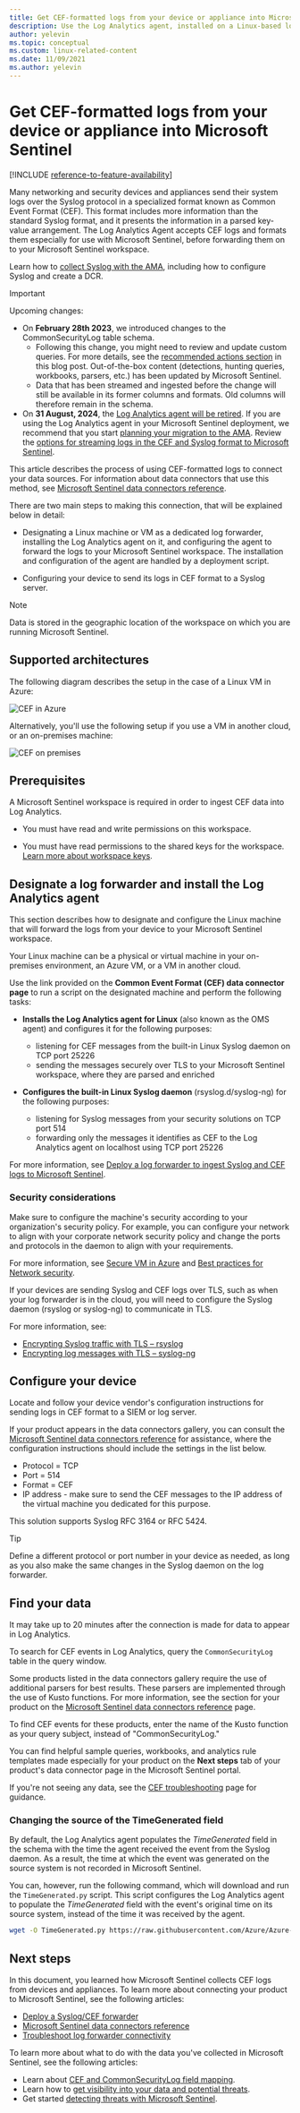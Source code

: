 ```yaml
---
title: Get CEF-formatted logs from your device or appliance into Microsoft Sentinel | Microsoft Docs
description: Use the Log Analytics agent, installed on a Linux-based log forwarder, to ingest logs sent in Common Event Format (CEF) over Syslog into your Microsoft Sentinel workspace.
author: yelevin
ms.topic: conceptual
ms.custom: linux-related-content
ms.date: 11/09/2021
ms.author: yelevin
---
```


# Get CEF-formatted logs from your device or appliance into Microsoft Sentinel

[!INCLUDE [reference-to-feature-availability](includes/reference-to-feature-availability.md)]

Many networking and security devices and appliances send their system logs over the Syslog protocol in a specialized format known as Common Event Format (CEF). This format includes more information than the standard Syslog format, and it presents the information in a parsed key-value arrangement. The Log Analytics Agent accepts CEF logs and formats them especially for use with Microsoft Sentinel, before forwarding them on to your Microsoft Sentinel workspace.

Learn how to [collect Syslog with the AMA](../azure-monitor/agents/data-collection-syslog.md), including how to configure Syslog and create a DCR.

> [!IMPORTANT]
>
> Upcoming changes:
> - On **February 28th 2023**, we introduced changes to the CommonSecurityLog table schema. 
>    - Following this change, you might need to review and update custom queries. For more details, see the [recommended actions section](https://techcommunity.microsoft.com/t5/microsoft-sentinel-blog/upcoming-changes-to-the-commonsecuritylog-table/ba-p/3643232) in this blog post. Out-of-the-box content (detections, hunting queries, workbooks, parsers, etc.) has been updated by Microsoft Sentinel.
>    - Data that has been streamed and ingested before the change will still be available in its former columns and formats. Old columns will therefore remain in the schema.
> - On **31 August, 2024**, the [Log Analytics agent will be retired](https://azure.microsoft.com/updates/were-retiring-the-log-analytics-agent-in-azure-monitor-on-31-august-2024/). If you are using the Log Analytics agent in your Microsoft Sentinel deployment, we recommend that you start [planning your migration to the AMA](ama-migrate.md). Review the [options for streaming logs in the CEF and Syslog format to Microsoft Sentinel](connect-cef-syslog-options.md).

This article describes the process of using CEF-formatted logs to connect your data sources. For information about data connectors that use this method, see [Microsoft Sentinel data connectors reference](data-connectors-reference.md).

There are two main steps to making this connection, that will be explained below in detail:

- Designating a Linux machine or VM as a dedicated log forwarder, installing the Log Analytics agent on it, and configuring the agent to forward the logs to your Microsoft Sentinel workspace. The installation and configuration of the agent are handled by a deployment script.

- Configuring your device to send its logs in CEF format to a Syslog server.

> [!NOTE]
> Data is stored in the geographic location of the workspace on which you are running Microsoft Sentinel.

## Supported architectures

The following diagram describes the setup in the case of a Linux VM in Azure:

 ![CEF in Azure](./media/connect-cef/cef-syslog-azure.png)

Alternatively, you'll use the following setup if you use a VM in another cloud, or an on-premises machine:

 ![CEF on premises](./media/connect-cef/cef-syslog-onprem.png)

## Prerequisites

A Microsoft Sentinel workspace is required in order to ingest CEF data into Log Analytics.

- You must have read and write permissions on this workspace.

- You must have read permissions to the shared keys for the workspace. [Learn more about workspace keys](../azure-monitor/agents/agent-windows.md).

## Designate a log forwarder and install the Log Analytics agent

This section describes how to designate and configure the Linux machine that will forward the logs from your device to your Microsoft Sentinel workspace.

Your Linux machine can be a physical or virtual machine in your on-premises environment, an Azure VM, or a VM in another cloud.

Use the link provided on the **Common Event Format (CEF) data connector page** to run a script on the designated machine and perform the following tasks:

- **Installs the Log Analytics agent for Linux** (also known as the OMS agent) and configures it for the following purposes:
    - listening for CEF messages from the built-in Linux Syslog daemon on TCP port 25226
    - sending the messages securely over TLS to your Microsoft Sentinel workspace, where they are parsed and enriched

- **Configures the built-in Linux Syslog daemon** (rsyslog.d/syslog-ng) for the following purposes:
    - listening for Syslog messages from your security solutions on TCP port 514
    - forwarding only the messages it identifies as CEF to the Log Analytics agent on localhost using TCP port 25226

For more information, see [Deploy a log forwarder to ingest Syslog and CEF logs to Microsoft Sentinel](connect-log-forwarder.md).

### Security considerations

Make sure to configure the machine's security according to your organization's security policy. For example, you can configure your network to align with your corporate network security policy and change the ports and protocols in the daemon to align with your requirements.

For more information, see [Secure VM in Azure](../virtual-machines/security-policy.md) and [Best practices for Network security](../security/fundamentals/network-best-practices.md).

If your devices are sending Syslog and CEF logs over TLS, such as when your log forwarder is in the cloud, you will need to configure the Syslog daemon (rsyslog or syslog-ng) to communicate in TLS. 

For more information, see:

- [Encrypting Syslog traffic with TLS – rsyslog](https://www.rsyslog.com/doc/v8-stable/tutorials/tls_cert_summary.html)
- [Encrypting log messages with TLS – syslog-ng](https://support.oneidentity.com/technical-documents/syslog-ng-open-source-edition/3.22/administration-guide/60#TOPIC-1209298)

## Configure your device

Locate and follow your device vendor's configuration instructions for sending logs in CEF format to a SIEM or log server. 

If your product appears in the data connectors gallery, you can consult the [Microsoft Sentinel data connectors reference](data-connectors-reference.md) for assistance, where the configuration instructions should include the settings in the list below.

   - Protocol = TCP
   - Port = 514
   - Format = CEF
   - IP address - make sure to send the CEF messages to the IP address of the virtual machine you dedicated for this purpose.

This solution supports Syslog RFC 3164 or RFC 5424.

> [!TIP]
> Define a different protocol or port number in your device as needed, as long as you also make the same changes in the Syslog daemon on the log forwarder.
>

## Find your data

It may take up to 20 minutes after the connection is made for data to appear in Log Analytics.

To search for CEF events in Log Analytics, query the `CommonSecurityLog` table in the query window.

Some products listed in the data connectors gallery require the use of additional parsers for best results. These parsers are implemented through the use of Kusto functions. For more information, see the section for your product on the [Microsoft Sentinel data connectors reference](data-connectors-reference.md) page.

To find CEF events for these products, enter the name of the Kusto function as your query subject, instead of "CommonSecurityLog."

You can find helpful sample queries, workbooks, and analytics rule templates made especially for your product on the **Next steps** tab of your product's data connector page in the Microsoft Sentinel portal.

If you're not seeing any data, see the [CEF troubleshooting](./troubleshooting-cef-syslog.md) page for guidance.

### Changing the source of the TimeGenerated field

By default, the Log Analytics agent populates the *TimeGenerated* field in the schema with the time the agent received the event from the Syslog daemon. As a result, the time at which the event was generated on the source system is not recorded in Microsoft Sentinel.

You can, however, run the following command, which will download and run the `TimeGenerated.py` script. This script configures the Log Analytics agent to populate the *TimeGenerated* field with the event's original time on its source system, instead of the time it was received by the agent.

```bash
wget -O TimeGenerated.py https://raw.githubusercontent.com/Azure/Azure-Sentinel/master/DataConnectors/CEF/TimeGenerated.py && python TimeGenerated.py {ws_id}
```

## Next steps

In this document, you learned how Microsoft Sentinel collects CEF logs from devices and appliances. To learn more about connecting your product to Microsoft Sentinel, see the following articles:

- [Deploy a Syslog/CEF forwarder](connect-log-forwarder.md)
- [Microsoft Sentinel data connectors reference](data-connectors-reference.md)
- [Troubleshoot log forwarder connectivity](troubleshooting-cef-syslog.md#validate-cef-connectivity)

To learn more about what to do with the data you've collected in Microsoft Sentinel, see the following articles:

- Learn about [CEF and CommonSecurityLog field mapping](cef-name-mapping.md).
- Learn how to [get visibility into your data and potential threats](get-visibility.md).
- Get started [detecting threats with Microsoft Sentinel](./threat-detection.md).
